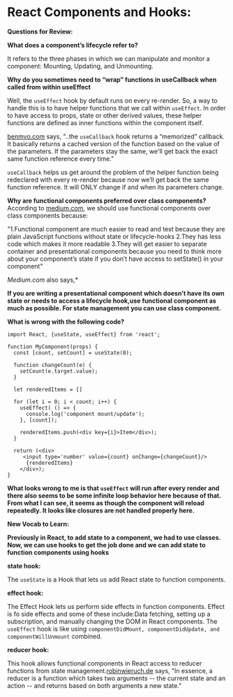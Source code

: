 # React Components and Hooks:

**Questions for Review:**

**What does a component’s lifecycle refer to?**

It refers to the three phases in which we can manipulate and monitor a component: Mounting, Updating, and Unmounting.

**Why do you sometimes need to “wrap” functions in useCallback when called from within useEffect**

 Well, the `useEffect` hook by default runs on every re-render. So, a way to handle this is to have helper functions that we call within `useEffect`. In order to have access to props, state or other derived values, these helper functions are defined as inner functions within the component itself.
 
 [benmvo.com](https://www.benmvp.com/blog/helper-functions-react-useeffect-hook/) says, "..the `useCallback` hook returns a “memorized” callback. It basically returns a cached version of the function based on the value of the parameters. If the parameters stay the same, we'll get back the exact same function reference every time."

`useCallback` helps us get around the problem of the helper function being redeclared with every re-render because now we’ll get back the same function reference. It will ONLY change if and when its parameters change.

**Why are functional components preferred over class components?**
According to [medium.com](https://medium.com/wesionary-team/react-functional-components-vs-class-components-86a2d2821a22), we should use functional components over class components because:

"1.Functional component are much easier to read and test because they are plain JavaScript functions without state or lifecycle-hooks
2.They has less code which makes it more readable
3.They will get easier to separate container and presentational components because you need to think more about your component’s state if you don’t have access to setState() in your component"

*Medium.com* also says,*

**If you are writing a presentational component which doesn’t have its own state or needs to access a lifecycle hook,use functional component as much as possible. For state management you can use class component.**

**What is wrong with the following code?**

```
import React, {useState, useEffect} from 'react';

function MyComponent(props) {
  const [count, setCount] = useState(0);

  function changeCount(e) {
    setCount(e.target.value);
  }

  let renderedItems = []

  for (let i = 0; i < count; i++) {
    useEffect( () => {
      console.log('component mount/update');
    }, [count]);

    renderedItems.push(<div key={i}>Item</div>);
  }

  return (<div>
     <input type='number' value={count} onChange={changeCount}/>
      {renderedItems}
    </div>);
}
```

**What looks wrong to me is that `useEffect` will run after every render and there also seems to be some infinite loop behavior here because of that. From what I can see, it seems as though the component will reload repeatedly. It looks like closures are not handled properly here.**

**New Vocab to Learn:**

**Previously in React, to add state to a component, we had to use classes. Now, we can use hooks to get the job done and we can add state to function components using hooks**

**state hook:**

The `useState` is a Hook that lets us add React state to function components.

**effect hook:**

The Effect Hook lets us perform side effects in function components. Effect is fo side effects and some of these include:Data fetching, setting up a subscription, and manually changing the DOM in React components. The `useEffect` hook is like using `componentDidMount, componentDidUpdate, and componentWillUnmount` combined.

**reducer hook:** 

This hook allows functional components in React access to reducer functions from state management.[robinwieruch.de](robinwieruch.de/javascript-reducer) says, "In essence, a reducer is a function which takes two arguments -- the current state and an action -- and returns based on both arguments a new state."

